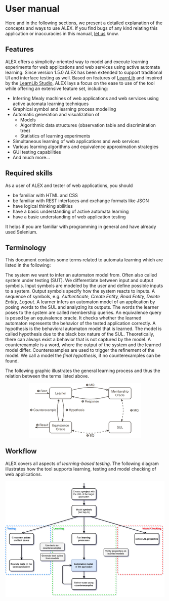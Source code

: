 # User manual

Here and in the following sections, we present a detailed explanation of the concepts and ways to use ALEX.
If you find bugs of any kind relating this application or inaccuracies in this manual, [let us][mails] know.

[mails]: mailto:alexander.bainczyk@tu-dortmund.de,alexander.schieweck@tu-dortmund.de


## Features

ALEX offers a simplicity-oriented way to model and execute learning experiments for web applications and web services using active automata learning. 
Since version 1.5.0 ALEX has been extended to support traditional UI and interface testing as well.
Based on features of [LearnLib][learnlib] and inspired by the [LearnLib Studio][learnlibStudio], ALEX lays a focus on the ease to use of the tool while offering an extensive feature set, including:

* Inferring Mealy machines of web applications and web services using active automata learning techniques
* Graphical symbol and learning process modelling
* Automatic generation and visualization of
    * Models
    * Algorithmic data structures (observation table and discrimination tree)
    * Statistics of learning experiments
* Simultaneous learning of web applications and web services
* Various learning algorithms and equivalence approximation strategies
* GUI testing capabilities
* And much more...


## Required skills

As a user of ALEX and tester of web applications, you should

* be familiar with HTML and CSS
* be familiar with REST interfaces and exchange formats like JSON
* have logical thinking abilities
* have a basic understanding of active automata learning
* have a basic understanding of web application testing

It helps if you are familiar with programming in general and have already used Selenium.


## Terminology

This document contains some terms related to automata learning which are listed in the following:

<definition term="System under Learning">
    The system we want to infer an automaton model from.
    Often also called system under testing (SUT).
</definition>

<definition term="Symbol">
    We differentiate between input and output symbols.
    Input symbols are modeled by the user and define possible inputs to a system.
    Output symbols specify how the system reacts to inputs.
</definition>

<definition term="Word">
    A sequence of symbols, e.g. <em>Authenticate, Create Entity, Read Entity, Delete Entity, Logout</em>.
</definition>

<definition term="Learner">
    A learner infers an automaton model of an application by posing words to the SUL and analyzing its outputs.
</definition>

<definition term="Membership query">
    The words the learner poses to the system are called membership queries.
</definition>

<definition term="Equivalence query">
    An equivalence query is posed by an equivalence oracle. 
    It checks whether the learned automaton represents the behavior of the tested application correctly.
</definition>

<definition term="Hypothesis">
    A hypothesis is the behavioral automaton model that is learned.
    The model is called hypothesis due to the black box nature of the SUL. 
    Theoretically, there can always exist a behavior that is not captured by the model.
</definition>

<definition term="Counterexample">
    A counterexample is a word, where the output of the system and the learned model differ.
    Counterexamples are used to trigger the refinement of the model.
    We call a model the <em>final hypothesis</em>, if no counterexamples can be found.
</definition>

The following graphic illustrates the general learning process and thus the relation between the terms listed above.

<img src="./assets/aal.jpg" style="display: block; width: 70%; margin: auto">


## Workflow

ALEX covers all aspects of *learning-based testing*.
The following diagram illustrates how the tool supports learning, testing and model checking of web applications.

<img src="./assets/workflow.png" style="display: block; width: 100%; margin: auto">

[learnlib]: https://learnlib.de/
[learnlibStudio]: http://ls5-www.cs.tu-dortmund.de/projects/learnlib/download.php
